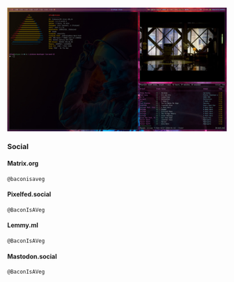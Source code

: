 ![desktop](Pictures/Screenshots/desktop.jpg)

### Social

#### Matrix.org
    @baconisaveg

#### Pixelfed.social
    @BaconIsAVeg

#### Lemmy.ml
    @BaconIsAVeg

#### Mastodon.social
    @BaconIsAVeg
